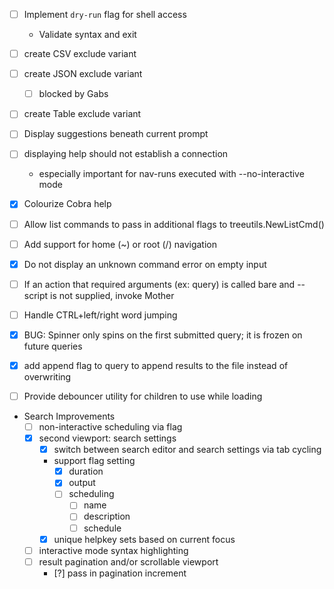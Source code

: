 - [ ] Implement `dry-run` flag for shell access
    - Validate syntax and exit

- [ ] create CSV exclude variant
- [ ] create JSON exclude variant
    - [ ] blocked by Gabs
- [ ] create Table exclude variant

- [ ] Display suggestions beneath current prompt

- [ ] displaying help should not establish a connection
    - especially important for nav-runs executed with --no-interactive mode 

- [x] Colourize Cobra help

- [ ] Allow list commands to pass in additional flags to treeutils.NewListCmd()

- [ ] Add support for home (~) or root (/) navigation

- [x] Do not display an unknown command error on empty input

- [ ] If an action that required arguments (ex: query) is called bare and --script is not supplied, invoke Mother

- [ ] Handle CTRL+left/right word jumping

- [x] BUG: Spinner only spins on the first submitted query; it is frozen on future queries

- [x] add append flag to query to append results to the file instead of overwriting

- [ ] Provide debouncer utility for children to use while loading

- Search Improvements
    - [ ] non-interactive scheduling via flag
    - [x] second viewport: search settings
        - [x] switch between search editor and search settings via tab cycling
        - support flag setting
            - [x] duration
            - [x] output
            - [ ] scheduling
                - [ ] name
                - [ ] description
                - [ ] schedule
        - [x] unique helpkey sets based on current focus
    - [ ] interactive mode syntax highlighting
    - [ ] result pagination and/or scrollable viewport
        - [?] pass in pagination increment